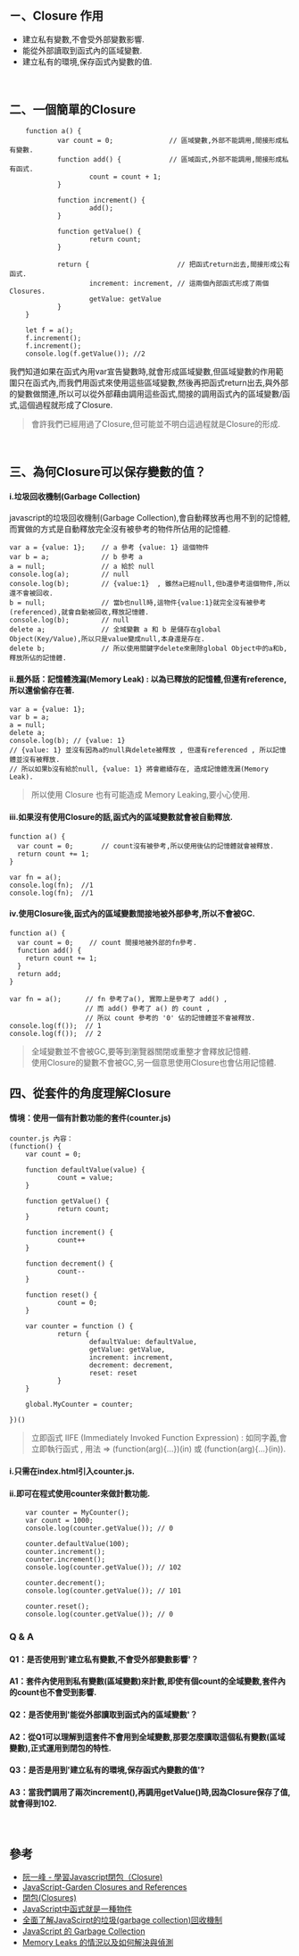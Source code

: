 ## ㄧ、Closure 作用
- 建立私有變數,不會受外部變數影響. 
- 能從外部讀取到函式內的區域變數.
- 建立私有的環境,保存函式內變數的值.

<br />

## 二、一個簡單的Closure
        function a() {
                var count = 0;              // 區域變數,外部不能調用,間接形成私有變數.
                function add() {            // 區域函式,外部不能調用,間接形成私有函式.
                        count = count + 1;
                }

                function increment() {
                        add();
                }

                function getValue() {
                        return count;
                }

                return {                      // 把函式return出去,間接形成公有函式.
                        increment: increment, // 這兩個內部函式形成了兩個Closures.
                        getValue: getValue
                }
        }

        let f = a();
        f.increment();
        f.increment();
        console.log(f.getValue()); //2
        
我們知道如果在函式內用var宣告變數時,就會形成區域變數,但區域變數的作用範圍只在函式內,而我們用函式來使用這些區域變數,然後再把函式return出去,與外部的變數做關連,所以可以從外部藉由調用這些函式,間接的調用函式內的區域變數/函式,這個過程就形成了Closure.
> 會許我們已經用過了Closure,但可能並不明白這過程就是Closure的形成.

<br />

## 三、為何Closure可以保存變數的值？
####  i.垃圾回收機制(Garbage Collection)  
javascript的垃圾回收機制(Garbage Collection),會自動釋放再也用不到的記憶體,而實做的方式是自動釋放完全沒有被參考的物件所佔用的記憶體.

    var a = {value: 1};    // a 參考 {value: 1} 這個物件
    var b = a;             // b 參考 a
    a = null;              // a 給於 null
    console.log(a);        // null
    console.log(b);        // {value:1}  , 雖然a已經null,但b還參考這個物件,所以還不會被回收.
    b = null;              // 當b也null時,這物件{value:1}就完全沒有被參考(referenced),就會自動被回收,釋放記憶體.
    console.log(b);        // null
    delete a;              // 全域變數 a 和 b 是儲存在global Object(Key/Value),所以只是value變成null,本身還是存在.
    delete b;              // 所以使用關鍵字delete來刪除global Object中的a和b,釋放所佔的記憶體.

#### ii.題外話：記憶體洩漏(Memory Leak) : 以為已釋放的記憶體,但還有reference,所以還偷偷存在著.

    var a = {value: 1};
    var b = a;
    a = null;
    delete a;
    console.log(b); // {value: 1}  
    // {value: 1} 並沒有因為a的null與delete被釋放 , 但還有referenced , 所以記憶體並沒有被釋放.
    // 所以如果b沒有給於null, {value: 1} 將會繼續存在, 造成記憶體洩漏(Memory Leak).

> 所以使用 Closure 也有可能造成 Memory Leaking,要小心使用.

#### iii.如果沒有使用Closure的話,函式內的區域變數就會被自動釋放.  

    function a() {
      var count = 0;       // count沒有被參考,所以使用後佔的記憶體就會被釋放.
      return count += 1;
    }

    var fn = a();
    console.log(fn);  //1
    console.log(fn);  //1

#### iv.使用Closure後,函式內的區域變數間接地被外部參考,所以不會被GC.

    function a() {
      var count = 0;    // count 間接地被外部的fn參考.
      function add() {
        return count += 1;
      }
      return add;
    }

    var fn = a();      // fn 參考了a(), 實際上是參考了 add() , 
                       // 而 add() 參考了 a() 的 count ,
                       // 所以 count 參考的 '0' 佔的記憶體並不會被釋放.
    console.log(f());  // 1
    console.log(f());  // 2
> 全域變數並不會被GC,要等到瀏覽器關閉或重整才會釋放記憶體.  
> 使用Closure的變數不會被GC,另一個意思使用Closure也會佔用記憶體.

## 四、從套件的角度理解Closure
#### 情境：使用一個有計數功能的套件(counter.js)

    counter.js 內容：
    (function() {
        var count = 0;

        function defaultValue(value) {
                count = value;
        }

        function getValue() {
                return count;
        }

        function increment() {
                count++
        }

        function decrement() {
                count--
        }

        function reset() {
                count = 0;
        }
        
        var counter = function () {
                return {
                        defaultValue: defaultValue,
                        getValue: getValue,
                        increment: increment,
                        decrement: decrement,
                        reset: reset
                }
        }

        global.MyCounter = counter; 

    })()
> 立即函式 IIFE (Immediately Invoked Function Expression) : 如同字義,會立即執行函式 , 用法 => (function(arg){...})(in) 或 (function(arg){...}(in)).

#### i.只需在index.html引入counter.js.
#### ii.即可在程式使用counter來做計數功能.
        var counter = MyCounter();
        var count = 1000;
        console.log(counter.getValue()); // 0

        counter.defaultValue(100); 
        counter.increment(); 
        counter.increment(); 
        console.log(counter.getValue()); // 102
        
        counter.decrement(); 
        console.log(counter.getValue()); // 101

        counter.reset();     
        console.log(counter.getValue()); // 0

###   Q & A 
####  Q1：是否使用到'建立私有變數,不會受外部變數影響'？
####  A1：套件內使用到私有變數(區域變數)來計數,即使有個count的全域變數,套件內的count也不會受到影響.

####  Q2：是否使用到'能從外部讀取到函式內的區域變數'？
####  A2：從Q1可以理解到這套件不會用到全域變數,那要怎麼讀取這個私有變數(區域變數),正式運用到閉包的特性.

####  Q3：是否是用到'建立私有的環境,保存函式內變數的值'?
####  A3：當我們調用了兩次increment(),再調用getValue()時,因為Closure保存了值,就會得到102.   

<br />

## 參考  
- [阮一峰 - 學習Javascript閉包（Closure)](http://www.ruanyifeng.com/blog/2009/08/learning_javascript_closures.html)  
- [JavaScript-Garden Closures and References](http://bonsaiden.github.io/JavaScript-Garden/#function.closures)
- [閉包(Closures)](https://developer.mozilla.org/zh-TW/docs/Web/JavaScript/Closures)
- [JavaScript中函式就是一種物件](https://pjchender.blogspot.tw/2016/03/javascriptfunctionobjects.html)
- [全面了解JavaScirpt的垃圾(garbage collection)回收機制](http://www.divcss.online/divcssbuju/jsrumen/jsjichu/201612/14572.html)
- [JavaScript 的 Garbage Collection](http://tom76kimo-blog.logdown.com/posts/177173-javascript-garbage-collection)
- [Memory Leaks 的情況以及如何解決與偵測](http://blog.smlsun.com/2013/12/javascript-memory-leaks_3701.html)
